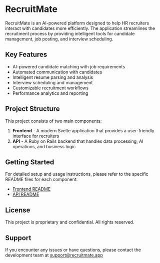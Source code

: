 # RecruitMate

RecruitMate is an AI-powered platform designed to help HR recruiters interact with candidates more efficiently. The application streamlines the recruitment process by providing intelligent tools for candidate management, job posting, and interview scheduling.

## Key Features

- AI-powered candidate matching with job requirements
- Automated communication with candidates
- Intelligent resume parsing and analysis
- Interview scheduling and management
- Customizable recruitment workflows
- Performance analytics and reporting

## Project Structure

This project consists of two main components:

1. **Frontend** - A modern Svelte application that provides a user-friendly interface for recruiters
2. **API** - A Ruby on Rails backend that handles data processing, AI operations, and business logic

## Getting Started

For detailed setup and usage instructions, please refer to the specific README files for each component:

- [Frontend README](./frontend/README.md)
- [API README](./api/README.md)

## License

This project is proprietary and confidential. All rights reserved.

## Support

If you encounter any issues or have questions, please contact the development team at support@recruitmate.app 